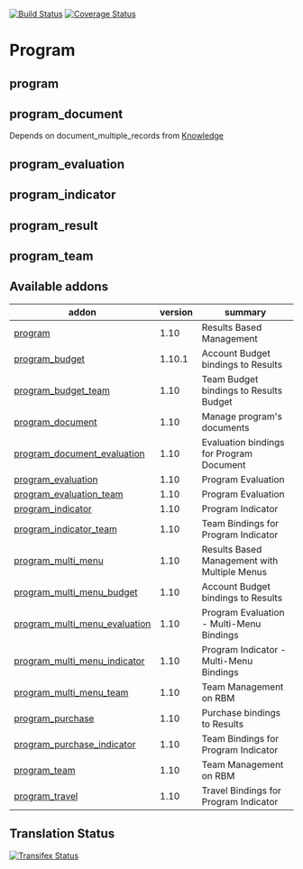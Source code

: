 [![Build Status](https://travis-ci.org/OCA/program.svg?branch=7.0)](https://travis-ci.org/OCA/program)
[![Coverage Status](https://coveralls.io/repos/OCA/program/badge.png?branch=7.0)](https://coveralls.io/r/OCA/program?branch=7.0)

Program
=======

program
-------

program\_document
-----------------

Depends on document\_multiple\_records from [Knowledge](https://github.com/OCA/knowledge)

program\_evaluation
-------------------

program\_indicator
------------------

program\_result
---------------

program\_team
-------------

[//]: # (addons)
Available addons
----------------
addon | version | summary
--- | --- | ---
[program](program/) | 1.10 | Results Based Management
[program_budget](program_budget/) | 1.10.1 | Account Budget bindings to Results
[program_budget_team](program_budget_team/) | 1.10 | Team Budget bindings to Results Budget
[program_document](program_document/) | 1.10 | Manage program's documents
[program_document_evaluation](program_document_evaluation/) | 1.10 | Evaluation bindings for Program Document
[program_evaluation](program_evaluation/) | 1.10 | Program Evaluation
[program_evaluation_team](program_evaluation_team/) | 1.10 | Program Evaluation
[program_indicator](program_indicator/) | 1.10 | Program Indicator
[program_indicator_team](program_indicator_team/) | 1.10 | Team Bindings for Program Indicator
[program_multi_menu](program_multi_menu/) | 1.10 | Results Based Management with Multiple Menus
[program_multi_menu_budget](program_multi_menu_budget/) | 1.10 | Account Budget bindings to Results
[program_multi_menu_evaluation](program_multi_menu_evaluation/) | 1.10 | Program Evaluation - Multi-Menu Bindings
[program_multi_menu_indicator](program_multi_menu_indicator/) | 1.10 | Program Indicator - Multi-Menu Bindings
[program_multi_menu_team](program_multi_menu_team/) | 1.10 | Team Management on RBM
[program_purchase](program_purchase/) | 1.10 | Purchase bindings to Results
[program_purchase_indicator](program_purchase_indicator/) | 1.10 | Team Bindings for Program Indicator
[program_team](program_team/) | 1.10 | Team Management on RBM
[program_travel](program_travel/) | 1.10 | Travel Bindings for Program Indicator
[//]: # (end addons)

Translation Status
------------------
[![Transifex Status](https://www.transifex.com/projects/p/OCA-program-7-0/chart/image_png)](https://www.transifex.com/projects/p/OCA-program-7-0)
